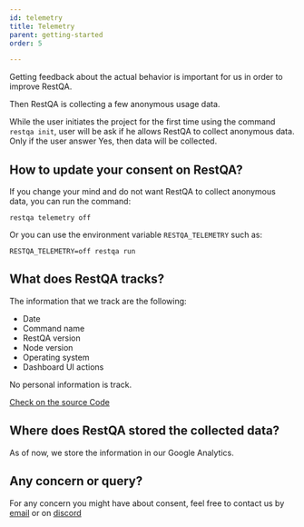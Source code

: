 ```yaml
---
id: telemetry
title: Telemetry
parent: getting-started
order: 5

---
```


Getting feedback about the actual behavior is important for us in order to improve RestQA.

Then RestQA is collecting a few anonymous usage data. 

While the user initiates the project for the first time using the command `restqa init`, user will be ask if he allows RestQA to collect anonymous data.
Only if the user answer Yes, then data will be collected.

## How to update your consent on RestQA?

If you change your mind and do not want RestQA to collect anonymous data, you can run the command:

```
restqa telemetry off
```

Or you can use the environment variable `RESTQA_TELEMETRY` such as:

```
RESTQA_TELEMETRY=off restqa run
```

## What does RestQA tracks?

The information that we track are the following:

* Date
* Command name
* RestQA version
* Node version
* Operating system
* Dashboard UI actions

No personal information is track.

[Check on the source Code](https://github.com/restqa/restqa/blob/master/bin/restqa)

## Where does RestQA stored the collected data?

As of now, we store the information in our Google Analytics.

## Any concern or query?

For any concern you might have about consent, feel free to contact us by [email](mailto:contact@restqa.io) or on [discord](https://restqa.io/chat)
